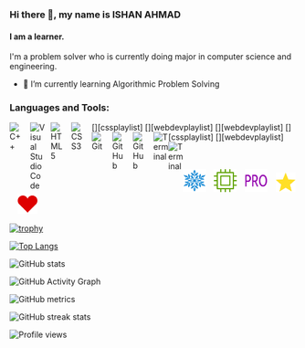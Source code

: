### Hi there 👋, my name is ISHAN AHMAD
#### I am a learner.
I'm a problem solver who is currently doing major in computer science and engineering.


- 🌱 I’m currently learning Algorithmic Problem Solving 

<!--
[<img src='https://cdn.jsdelivr.net/npm/simple-icons@3.0.1/icons/github.svg' alt='github' height='40'>](https://github.com/Ihsan-nahid)  [<img src='https://cdn.jsdelivr.net/npm/simple-icons@3.0.1/icons/codepen.svg' alt='codepen' height='40'>](https://codepen.io/nahid_gtc)  [<img src='https://cdn.jsdelivr.net/npm/simple-icons@3.0.1/icons/codeforces.svg' alt='codeforces' height='40'>](https://codeforces.com/profile/IHSAN_NAHID)  [<img src='https://cdn.jsdelivr.net/npm/simple-icons@3.0.1/icons/leetcode.svg' alt='leetcode' height='40'>](https://leetcode.com/Ihsan_Nahid/)  [<img src='https://cdn.jsdelivr.net/npm/simple-icons@3.0.1/icons/acm.svg' alt='acm' height='40'>](https://icpc.global/private/profile/589150)  [<img src='https://cdn.jsdelivr.net/npm/simple-icons@3.0.1/icons/codechef.svg' alt='codechef' height='40'>](https://www.codechef.com/users/ihsan_nahid)  [<img src='https://cdn.jsdelivr.net/npm/simple-icons@3.0.1/icons/blogger.svg' alt='blogger' height='40'>](https://musketeersdiary.blogspot.com/search/label/nahid%20rahman?&max-results=6)  
-->
### Languages and Tools:

<!---<a href="https://www.freeiconspng.com/img/28389">c++ logo image</a>-->

[<img align="left" alt="C++" width="26px" src="https://www.freeiconspng.com/img/28389" style="padding-right:10px;" />][cssplaylist]
[<img align="left" alt="Visual Studio Code" width="26px" src="https://cdn.jsdelivr.net/gh/devicons/devicon/icons/vscode/vscode-original.svg" style="padding-right:10px;" />][webdevplaylist]
[<img align="left" alt="HTML5" width="26px" src="https://cdn.jsdelivr.net/gh/devicons/devicon/icons/html5/html5-original.svg" style="padding-right:10px;" />][webdevplaylist]
[<img align="left" alt="CSS3" width="26px" src="https://cdn.jsdelivr.net/gh/devicons/devicon/icons/css3/css3-original.svg" style="padding-right:10px;" />][cssplaylist]
[<img align="left" alt="Git" width="26px" src="https://cdn.jsdelivr.net/gh/devicons/devicon/icons/git/git-original.svg" style="padding-right:10px;" />][webdevplaylist]
[<img align="left" alt="GitHub" width="26px" src="https://user-images.githubusercontent.com/3369400/139447912-e0f43f33-6d9f-45f8-be46-2df5bbc91289.png" style="padding-right:10px;" />](https://www.youtube.com/playlist?list=PLkwxH9e_vrAJ0WbEsFA9W3I1W-g_BTsbt#gh-dark-mode-only)
[<img align="left" alt="GitHub" width="26px" src="https://user-images.githubusercontent.com/3369400/139448065-39a229ba-4b06-434b-bc67-616e2ed80c8f.png" style="padding-right:10px;" />](https://www.youtube.com/playlist?list=PLkwxH9e_vrAJ0WbEsFA9W3I1W-g_BTsbt#gh-light-mode-only)
[<img align="left" alt="Terminal" width="26px" src="./img/terminal-light.svg" />](https://www.youtube.com/playlist?list=PLkwxH9e_vrAJ0WbEsFA9W3I1W-g_BTsbt#gh-light-mode-only)
[<img align="left" alt="Terminal" width="26px" src="./img/terminal-dark.svg" />](https://www.youtube.com/playlist?list=PLkwxH9e_vrAJ0WbEsFA9W3I1W-g_BTsbt#gh-dark-mode-only)

<br />
<br />
<a href='https://archiveprogram.github.com/'><img src='https://raw.githubusercontent.com/acervenky/animated-github-badges/master/assets/acbadge.gif' width='40' height='40'></a> <a href='https://docs.github.com/en/developers'><img src='https://raw.githubusercontent.com/acervenky/animated-github-badges/master/assets/devbadge.gif' width='40' height='40'></a> <a href='https://github.com/pricing'><img src='https://raw.githubusercontent.com/acervenky/animated-github-badges/master/assets/pro.gif' width='40' height='40'></a> <a href='https://stars.github.com/'><img src='https://raw.githubusercontent.com/acervenky/animated-github-badges/master/assets/starbadge.gif' width='35' height='35'></a> <a href='https://docs.github.com/en/github/supporting-the-open-source-community-with-github-sponsors'><img src='https://raw.githubusercontent.com/acervenky/animated-github-badges/master/assets/sponsorbadge.gif' width='35' height='35'></a> 

[![trophy](https://github-profile-trophy.vercel.app/?username=Ihsan-nahid)](https://github.com/ryo-ma/github-profile-trophy)

[![Top Langs](https://github-readme-stats.vercel.app/api/top-langs/?username=Ihsan-nahid)](https://github.com/anuraghazra/github-readme-stats)

![GitHub stats](https://github-readme-stats.vercel.app/api?username=Ihsan-nahid&show_icons=true&count_private=true)  

![GitHub Activity Graph](https://activity-graph.herokuapp.com/graph?username=Ihsan-nahid)  

![GitHub metrics](https://metrics.lecoq.io/Ihsan-nahid)  

![GitHub streak stats](https://github-readme-streak-stats.herokuapp.com/?user=Ihsan-nahid)  

![Profile views](https://gpvc.arturio.dev/Ihsan-nahid)  

<!--### Hi there 👋

**Ihsan-nahid/Ihsan-nahid** is a ✨ _special_ ✨ repository because its `README.md` (this file) appears on your GitHub profile.

Here are some ideas to get you started:

- 🔭 I’m currently working on ...
- 🌱 I’m currently learning ...
- 👯 I’m looking to collaborate on ...
- 🤔 I’m looking for help with ...
- 💬 Ask me about ...
- 📫 How to reach me: ...
- 😄 Pronouns: ...
- ⚡ Fun fact: ...
-->
